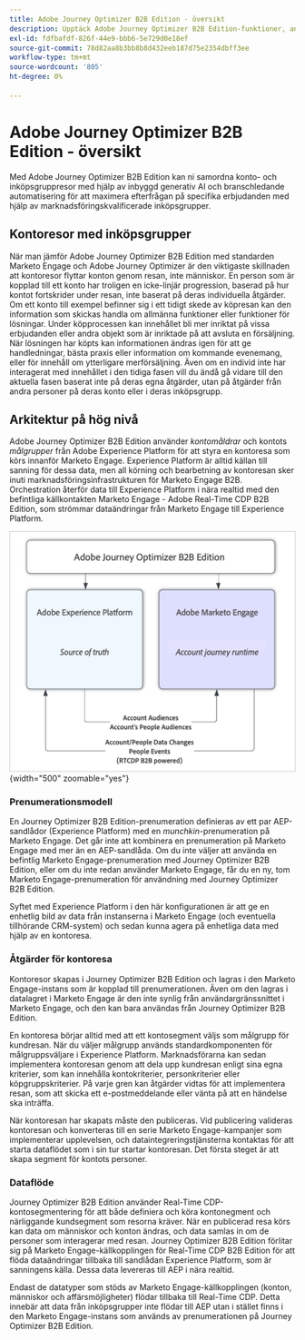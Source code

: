 ```yaml
---
title: Adobe Journey Optimizer B2B Edition - översikt
description: Upptäck Adobe Journey Optimizer B2B Edition-funktioner, användningsfall och arkitekturer.
exl-id: fdfbafdf-826f-44e9-bbb6-5e729d0e18ef
source-git-commit: 78d82aa8b3bb8b8d432eeb187d75e2354dbff3ee
workflow-type: tm+mt
source-wordcount: '805'
ht-degree: 0%

---
```


# Adobe Journey Optimizer B2B Edition - översikt

Med Adobe Journey Optimizer B2B Edition kan ni samordna konto- och inköpsgruppresor med hjälp av inbyggd generativ AI och branschledande automatisering för att maximera efterfrågan på specifika erbjudanden med hjälp av marknadsföringskvalificerade inköpsgrupper.

## Kontoresor med inköpsgrupper

När man jämför Adobe Journey Optimizer B2B Edition med standarden Marketo Engage och Adobe Journey Optimizer är den viktigaste skillnaden att kontoresor flyttar konton genom resan, inte människor. En person som är kopplad till ett konto har troligen en icke-linjär progression, baserad på hur kontot fortskrider under resan, inte baserat på deras individuella åtgärder. Om ett konto till exempel befinner sig i ett tidigt skede av köpresan kan den information som skickas handla om allmänna funktioner eller funktioner för lösningar. Under köpprocessen kan innehållet bli mer inriktat på vissa erbjudanden eller andra objekt som är inriktade på att avsluta en försäljning. När lösningen har köpts kan informationen ändras igen för att ge handledningar, bästa praxis eller information om kommande evenemang, eller för innehåll om ytterligare merförsäljning. Även om en individ inte har interagerat med innehållet i den tidiga fasen vill du ändå gå vidare till den aktuella fasen baserat inte på deras egna åtgärder, utan på åtgärder från andra personer på deras konto eller i deras inköpsgrupp.

## Arkitektur på hög nivå

Adobe Journey Optimizer B2B Edition använder _kontomåldrar_ och kontots _målgrupper_ från Adobe Experience Platform för att styra en kontoresa som körs innanför Marketo Engage. Experience Platform är alltid källan till sanning för dessa data, men all körning och bearbetning av kontoresan sker inuti marknadsföringsinfrastrukturen för Marketo Engage B2B. Orchestration återför data till Experience Platform i nära realtid med den befintliga källkontakten Marketo Engage - Adobe Real-Time CDP B2B Edition, som strömmar dataändringar från Marketo Engage till Experience Platform.

![Dataarkitektur på hög nivå](./assets/high-level-data-architecture.png){width="500" zoomable="yes"}

### Prenumerationsmodell

En Journey Optimizer B2B Edition-prenumeration definieras av ett par AEP-sandlådor (Experience Platform) med en _munchkin_-prenumeration på Marketo Engage. Det går inte att kombinera en prenumeration på Marketo Engage med mer än en AEP-sandlåda. Om du inte väljer att använda en befintlig Marketo Engage-prenumeration med Journey Optimizer B2B Edition, eller om du inte redan använder Marketo Engage, får du en ny, tom Marketo Engage-prenumeration för användning med Journey Optimizer B2B Edition.

Syftet med Experience Platform i den här konfigurationen är att ge en enhetlig bild av data från instanserna i Marketo Engage (och eventuella tillhörande CRM-system) och sedan kunna agera på enhetliga data med hjälp av en kontoresa.

### Åtgärder för kontoresa

Kontoresor skapas i Journey Optimizer B2B Edition och lagras i den Marketo Engage-instans som är kopplad till prenumerationen. Även om den lagras i datalagret i Marketo Engage är den inte synlig från användargränssnittet i Marketo Engage, och den kan bara användas från Journey Optimizer B2B Edition.

En kontoresa börjar alltid med att ett kontosegment väljs som målgrupp för kundresan. När du väljer målgrupp används standardkomponenten för målgruppsväljare i Experience Platform. Marknadsförarna kan sedan implementera kontoresan genom att dela upp kundresan enligt sina egna kriterier, som kan innehålla kontokriterier, personkriterier eller köpgruppskriterier. På varje gren kan åtgärder vidtas för att implementera resan, som att skicka ett e-postmeddelande eller vänta på att en händelse ska inträffa.

När kontoresan har skapats måste den publiceras. Vid publicering valideras kontoresan och konverteras till en serie Marketo Engage-kampanjer som implementerar upplevelsen, och dataintegreringstjänsterna kontaktas för att starta dataflödet som i sin tur startar kontoresan. Det första steget är att skapa segment för kontots personer.

### Dataflöde

Journey Optimizer B2B Edition använder Real-Time CDP-kontosegmentering för att både definiera och köra kontonegment och närliggande kundsegment som resorna kräver. När en publicerad resa körs kan data om människor och konton ändras, och data samlas in om de personer som interagerar med resan. Journey Optimizer B2B Edition förlitar sig på Marketo Engage-källkopplingen för Real-Time CDP B2B Edition för att flöda dataändringar tillbaka till sandlådan Experience Platform, som är sanningens källa.  Dessa data levereras till AEP i nära realtid.

Endast de datatyper som stöds av Marketo Engage-källkopplingen (konton, människor och affärsmöjligheter) flödar tillbaka till Real-Time CDP. Detta innebär att data från inköpsgrupper inte flödar till AEP utan i stället finns i den Marketo Engage-instans som används av prenumerationen på Journey Optimizer B2B Edition.
